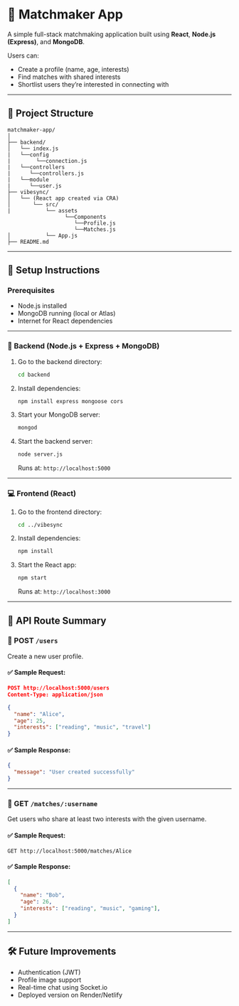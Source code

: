 
# 🧩 Matchmaker App

A simple full-stack matchmaking application built using **React**, **Node.js (Express)**, and **MongoDB**.

Users can:
- Create a profile (name, age, interests)
- Find matches with shared interests
- Shortlist users they’re interested in connecting with

---

## 📁 Project Structure

```
matchmaker-app/
│
├── backend/
│   └── index.js
|   └──config
|        └──connection.js
|   └──controllers
|      └──controllers.js
|   └──module
|      └──user.js
├── vibesync/
│   └── (React app created via CRA)
│       └── src/
|           └── assets
                  └──Components
                     └──Profile.js
                     └──Matches.js
│           └── App.js
├── README.md
```

---

## 🚀 Setup Instructions

### Prerequisites
- Node.js installed
- MongoDB running (local or Atlas)
- Internet for React dependencies

---

### 🔧 Backend (Node.js + Express + MongoDB)

1. Go to the backend directory:
   ```bash
   cd backend
   ```

2. Install dependencies:
   ```bash
   npm install express mongoose cors
   ```

3. Start your MongoDB server:
   ```bash
   mongod
   ```

4. Start the backend server:
   ```bash
   node server.js
   ```

   Runs at: `http://localhost:5000`

---

### 💻 Frontend (React)

1. Go to the frontend directory:
   ```bash
   cd ../vibesync
   ```

2. Install dependencies:
   ```bash
   npm install
   ```

3. Start the React app:
   ```bash
   npm start
   ```

   Runs at: `http://localhost:3000`

---

## 📡 API Route Summary

### 🔸 POST `/users`
Create a new user profile.

#### ✅ Sample Request:
```json
POST http://localhost:5000/users
Content-Type: application/json

{
  "name": "Alice",
  "age": 25,
  "interests": ["reading", "music", "travel"]
}
```

#### ✅ Sample Response:
```json
{
  "message": "User created successfully"
}
```

---

### 🔸 GET `/matches/:username`
Get users who share at least two interests with the given username.

#### ✅ Sample Request:
```
GET http://localhost:5000/matches/Alice
```

#### ✅ Sample Response:
```json
[
  {
    "name": "Bob",
    "age": 26,
    "interests": ["reading", "music", "gaming"],
  }
]
```

---

## 🛠️ Future Improvements
- Authentication (JWT)
- Profile image support
- Real-time chat using Socket.io
- Deployed version on Render/Netlify
